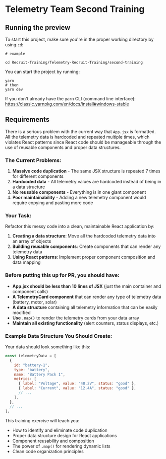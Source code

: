 # Telemetry Team Second Training

## Running the preview

To start this project, make sure you're in the proper working directory by using `cd`:

```
# example

cd Recruit-Training/Telemetry-Recruit-Training/second-training
```

You can start the project by running:

```
yarn
# then
yarn dev
```

If you don't already have the yarn CLI (command line interface): https://classic.yarnpkg.com/en/docs/install#windows-stable

## Requirements

There is a serious problem with the current way that `App.jsx` is formatted. All the telemetry data is hardcoded and repeated multiple times, which violates React patterns since React code should be manageable through the use of reusable components and proper data structures.

### The Current Problems:

1. **Massive code duplication** - The same JSX structure is repeated 7 times for different components
2. **Hardcoded data** - All telemetry values are hardcoded instead of being in a data structure
3. **No reusable components** - Everything is in one giant component
4. **Poor maintainability** - Adding a new telemetry component would require copying and pasting more code

### Your Task:

Refactor this messy code into a clean, maintainable React application by:

1. **Creating a data structure**: Move all the hardcoded telemetry data into an array of objects
2. **Building reusable components**: Create components that can render any telemetry data
3. **Using React patterns**: Implement proper component composition and data mapping

### Before putting this up for PR, you should have:

- **App.jsx should be less than 10 lines of JSX** (just the main container and component calls)
- **A TelemetryCard component** that can render any type of telemetry data (battery, motor, solar)
- **A data structure** containing all telemetry information that can be easily modified
- **Use `.map()`** to render the telemetry cards from your data array
- **Maintain all existing functionality** (alert counters, status displays, etc.)

### Example Data Structure You Should Create:

Your data should look something like this:

```javascript
const telemetryData = [
  {
    id: "battery-1",
    type: "battery",
    name: "Battery Pack 1",
    metrics: [
      { label: "Voltage", value: "48.2V", status: "good" },
      { label: "Current", value: "12.4A", status: "good" },
      // ...
    ],
  },
  // ...
];
```

This training exercise will teach you:

- How to identify and eliminate code duplication
- Proper data structure design for React applications
- Component reusability and composition
- The power of `.map()` for rendering dynamic lists
- Clean code organization principles
